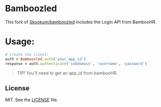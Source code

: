 # Bamboozled

This fork of [Skookum/bamboozled](https://github.com/Skookum/bamboozled) includes the Login API from BambooHR.

# Usage:

```ruby
# Create the client:
auth = Bamboozled.auth('your_app_id')
response = auth.authenticate('subdomain', 'username', 'password')
```

> TIP! You'll need to get an app_id from bambooHR.

## License

MIT. See the [LICENSE](/LICENSE) file.
